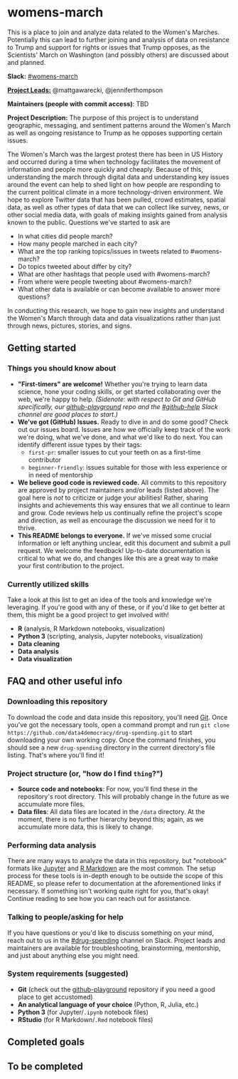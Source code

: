 # womens-march
This is a place to join and analyze data related to the Women's Marches. Potentially this can lead to further joining and analysis of data on resistance to Trump and support for rights or issues that Trump opposes, as the Scientists' March on Washington (and possibly others) are discussed about and planned.

**Slack:** [#womens-march](https://datafordemocracy.slack.com/messages/womens-march/)

[**Project Leads:**](https://github.com/Data4Democracy/read-this-first/blob/master/lead-role-description.md) @mattgawarecki, @jenniferthompson

**Maintainers (people with commit access)**: TBD

**Project Description:** The purpose of this project is to understand geographic, messaging, and sentiment patterns around the Women's March as well as ongoing resistance to Trump as he opposes supporting certain issues.

The Women's March was the largest protest there has been in US History and occurred during a time when technology facilitates the movement of information and people more quickly and cheaply. Because of this, understanding the march through digital data and understanding key issues around the event can help to shed light on how people are responding to the current political climate in a more technology-driven environment. We hope to explore Twitter data that has been pulled, crowd estimates, spatial data, as well as other types of data that we can collect like survey, news, or other social media data, with goals of making insights gained from analysis known to the public. Questions we've started to ask are

* In what cities did people march?
* How many people marched in each city?
* What are the top ranking topics/issues in tweets related to #womens-march?
* Do topics tweeted about differ by city?
* What are other hashtags that people used with #womens-march?
* From where were people tweeting about #womens-march?
* What other data is available or can become available to answer more questions?

In conducting this research, we hope to gain new insights and understand the Women's March through data and data visualizations rather than just through news, pictures, stories, and signs.

## Getting started

### Things you should know about
* **"First-timers" are welcome!** Whether you're trying to learn data science, hone your coding skills, or get started collaborating over the web, we're happy to help. *(Sidenote: with respect to Git and GitHub specifically, our [github-playground](https://github.com/Data4Democracy/github-playground) repo and the [#github-help](https://datafordemocracy.slack.com/messages/github-help/) Slack channel are good places to start.)*
* **We've got (GitHub) Issues.** Ready to dive in and do some good? Check out our issues board. Issues are how we officially keep track of the work we're doing, what we've done, and what we'd like to do next. You can identify different issue types by their tags:
  * `first-pr`: smaller issues to cut your teeth on as a first-time contributor
  * `beginner-friendly`: issues suitable for those with less experience or in need of mentorship
* **We believe good code is reviewed code.** All commits to this repository are approved by project maintainers and/or leads (listed above). The goal here is *not* to criticize or judge your abilities! Rather, sharing insights and achievements this way ensures that we all continue to learn and grow. Code reviews help us continually refine the project's scope and direction, as well as encourage the discussion we need for it to thrive.
* **This README belongs to everyone.** If we've missed some crucial information or left anything unclear, edit this document and submit a pull request. We welcome the feedback! Up-to-date documentation is critical to what we do, and changes like this are a great way to make your first contribution to the project.

### Currently utilized skills
Take a look at this list to get an idea of the tools and knowledge we're leveraging. If you're good with any of these, or if you'd like to get better at them, this might be a good project to get involved with!
* **R** (analysis, R Markdown notebooks, visualization)
* **Python 3** (scripting, analysis, Jupyter notebooks, visualization)
* **Data cleaning**
* **Data analysis**
* **Data visualization**


## FAQ and other useful info
### Downloading this repository
To download the code and data inside this repository, you'll need [Git](https://git-scm.com/). Once you've got the necessary tools, open a command prompt and run `git clone https://github.com/data4democracy/drug-spending.git` to start downloading your own working copy. Once the command finishes, you should see a new `drug-spending` directory in the current directory's file listing. That's where you'll find it!

### Project structure (or, "how do I find `thing`?")
* **Source code and notebooks**: For now, you'll find these in the repository's root directory. This will probably change in the future as we accumulate more files.
* **Data files**: All data files are located in the `/data` directory. At the moment, there is no further hierarchy beyond this; again, as we accumulate more data, this is likely to change.

### Performing data analysis
There are many ways to analyze the data in this repository, but "notebook" formats like [Jupyter](http://jupyter.org/install.html) and [R Markdown](http://rmarkdown.rstudio.com/r_notebooks.html) are the most common. The setup process for these tools is in-depth enough to be outside the scope of this README, so please refer to documentation at the aforementioned links if necessary. If something isn't working quite right for you, that's okay! Continue reading to see how you can reach out for assistance.

### Talking to people/asking for help
If you have questions or you'd like to discuss something on your mind, reach out to us in the [#drug-spending](https://datafordemocracy.slack.com/messages/drug-spending/) channel on Slack. Project leads and maintainers are available for troubleshooting, brainstorming, mentorship, and just about anything else you might need.

### System requirements (suggested)
* **Git** (check out the [github-playground](https://github.com/data4democracy/github-playground) repository if you need a good place to get accustomed)
* **An analytical language of your choice** (Python, R, Julia, etc.)
* **Python 3** (for Jupyter/`.ipynb` notebook files)
* **RStudio** (for R Markdown/`.Rmd` notebook files)

## Completed goals

## To be completed

